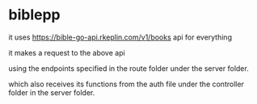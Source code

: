 # biblepp
it uses https://bible-go-api.rkeplin.com/v1/books api for everything

it makes a request to the above api 

using the endpoints specified in the route folder under the server folder.

which also receives its functions from the auth file under the controller folder in the server folder.


